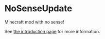 # NoSenseUpdate
Minecraft mod with no sense!

See [the introduction page](https://mcbbs.wiki/wiki/User:QWERTY770/NoSenseUpdate) for more information.
